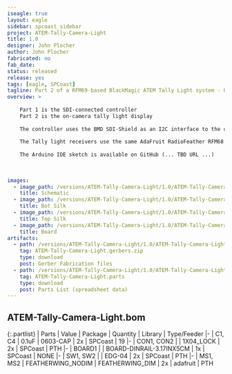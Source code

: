 ```yaml
---
iseagle: true
layout: eagle
sidebar: spcoast_sidebar
project: ATEM-Tally-Camera-Light
title: 1.0
designer: John Plocher
author: John Plocher
fabricated: no
fab_date: 
status: released
release: yes
tags: [eagle, SPCoast]
tagline: Part 2 of a RFM69-based BlackMagic ATEM Tally Light system - On Camera Light
overview: >
    
    Part 1 is the SDI-connected controller
    Part 2 is the on-camera tally light display
    
    The controller uses the BMD SDI-Shield as an I2C interface to the control signals embedded in the SDI video stream emitted by the ATEM switchers, connected to an AdaFruit RadioFeather AVR 32u4 RFM69 controller and an AdaFruit neopixel strip.  
    
    The Tally light receivers use the same AdaFruit RadioFeather RFM68 AVR 32U4 sticks with a NeoPixel strip that displays Red (LIVE), Green (PREVIEW) or dim Blue (operational, but not currently selected).
    
    The Arduino IDE sketch is available on GitHub (... TBD URL ...)
    
    
    
images:
  - image_path: /versions/ATEM-Tally-Camera-Light/1.0/ATEM-Tally-Camera-Light-1.0.sch.png
    title: Schematic
  - image_path: /versions/ATEM-Tally-Camera-Light/1.0/ATEM-Tally-Camera-Light-1.0.bot.brd.png
    title: Bot Silk
  - image_path: /versions/ATEM-Tally-Camera-Light/1.0/ATEM-Tally-Camera-Light-1.0.top.brd.png
    title: Top Silk
  - image_path: /versions/ATEM-Tally-Camera-Light/1.0/ATEM-Tally-Camera-Light-1.0.brd.png
    title: Board
artifacts:
  - path: /versions/ATEM-Tally-Camera-Light/1.0/ATEM-Tally-Camera-Light-1.0.gerbers.zip
    tag: ATEM-Tally-Camera-Light.gerbers.zip
    type: download
    post: Gerber Fabrication files
  - path: /versions/ATEM-Tally-Camera-Light/1.0/ATEM-Tally-Camera-Light-1.0.parts.csv
    tag: ATEM-Tally-Camera-Light.parts
    type: download
    post: Parts List (spreadsheet data)
---
```


## ATEM-Tally-Camera-Light.bom

{:.partlist}
| Parts | Value | Package | Quantity | Library | Type/Feeder
|-
| C1, C4 | 0.1uF | 0603-CAP | 2x | SPCoast | 19
|-
| CON1, CON2 |  | 1X04_LOCK | 2x | SPCoast | PTH
|-
| BOARD1 |  | BOARD-DINRAIL-3.17INX5CM | 1x | SPCoast | NONE
|-
| SW1, SW2 |  | EDG-04 | 2x | SPCoast | PTH
|-
| MS1, MS2 | FEATHERWING_NODIM | FEATHERWING_DIM | 2x | adafruit | PTH
